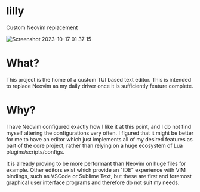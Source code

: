 # lilly
Custom Neovim replacement

![Screenshot 2023-10-17 01 37 15](https://github.com/tauraamui/lilly/assets/3159648/57cb9b58-1c7d-4648-855f-7fe05c74af01)

# What?

This project is the home of a custom TUI based text editor. This is intended to replace Neovim as my daily driver once it is sufficiently feature complete.

# Why?
 I have Neovim configured exactly how I like it at this point, and I do not find myself altering the configurations very often. I figured that it might be better for me to have an editor which just implements all
 of my desired features as part of the core project, rather than relying on a huge ecosystem of Lua plugins/scripts/configs.
 
 It is already proving to be more performant than Neovim on huge files for example.
 Other editors exist which provide an "IDE" experience with VIM bindings, such as VSCode or Sublime Text, but these are first and foremost graphical user interface programs and therefore do not suit my needs.
